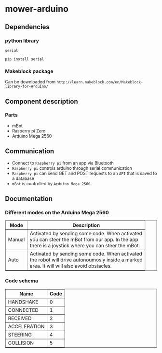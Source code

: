 # mower-arduino

## Dependencies
### python library
`serial`
```
pip install serial
```
### Makeblock package
Can be downloaded from `http://learn.makeblock.com/en/Makeblock-library-for-Arduino/`

## Component description
### Parts
* mBot
* Rasperry pi Zero
* Arduino Mega 2560

## Communication
* Connect to `Raspberry pi` from an app via Bluetooth
* `Raspberry pi` controls arduino through serial communication
* `Raspberry pi` can send GET and POST requests to an `API` that is saved to a database
* `mBot` is controlled by `Arduino Mega 2560`

## Documentation

### Different modes on the Arduino Mega 2560
<table border=1>
  <tr>
    <th>Mode</th>
    <th>Description</th>
  </tr>
  <tr>
    <td>Manual</td>
    <td>Activated by sending some code. When activated<br>you can steer the mBot from our app. In the app<br>there is a joystick where you can steer the mBot.</td>
  </tr>
  <tr>
    <td>Auto</td>
    <td>Activated by sending some code. When activated<br> the robot will drive autonoumosly inside a marked <br> area. It will will also avoid obstacles. </td>
  </tr>
</table>

### Code schema
<table border=1>
  <tr>
    <th>Name</th>
    <th>Code</th>
  </tr>
  <tr>
    <td>HANDSHAKE</td>
    <td>0</td>
  </tr>
  <tr>
    <td>CONNECTED</td>
    <td>1</td>
  </tr>
  <tr>
    <td>RECEIVED</td>
    <td>2</td>
  </tr>
  <tr>
    <td>ACCELERATION</td>
    <td>3</td>
  </tr>
  <tr>
    <td>STEERING</td>
    <td>4</td>
  </tr>
  <tr>
    <td>COLLISION</td>
    <td>5</td>
  </tr>
</table>


